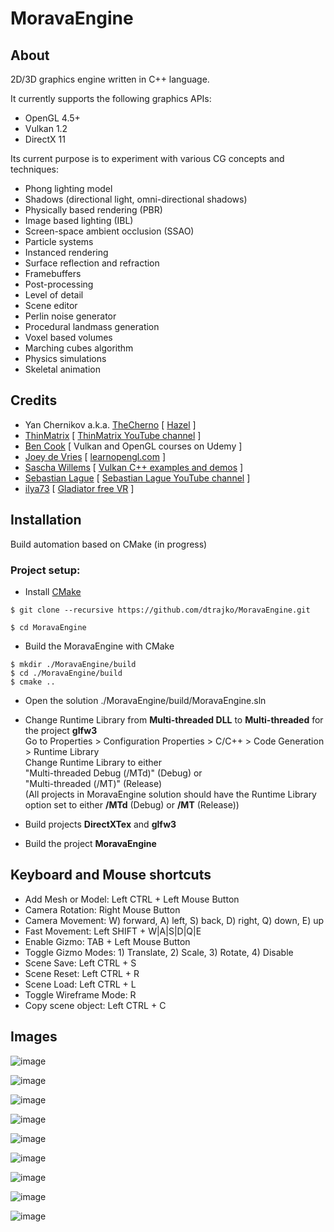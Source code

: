 # MoravaEngine

## About
2D/3D graphics engine written in C++ language.

It currently supports the following graphics APIs:

- OpenGL 4.5+
- Vulkan 1.2
- DirectX 11

Its current purpose is to experiment with various CG concepts and techniques:

* Phong lighting model
* Shadows (directional light, omni-directional shadows)
* Physically based rendering (PBR)
* Image based lighting (IBL)
* Screen-space ambient occlusion (SSAO)
* Particle systems
* Instanced rendering
* Surface reflection and refraction
* Framebuffers
* Post-processing
* Level of detail
* Scene editor
* Perlin noise generator
* Procedural landmass generation
* Voxel based volumes
* Marching cubes algorithm
* Physics simulations
* Skeletal animation

## Credits
* Yan Chernikov a.k.a. <a href="https://twitter.com/thecherno" target="_blank">TheCherno</a> [ <a href="https://github.com/TheCherno/Hazel" target="_blank">Hazel</a> ]
* <a href="https://twitter.com/ThinMatrix/" target="_blank">ThinMatrix</a> [ <a href="https://www.youtube.com/user/ThinMatrix" target="_blank">ThinMatrix YouTube channel</a> ]
* <a href="https://www.udemy.com/user/ben-cook-19/" target="_blank">Ben Cook</a> [ Vulkan and OpenGL courses on Udemy ]
* <a href="https://twitter.com/JoeyDeVriez" target="_blank">Joey de Vries</a> [ <a href="https://learnopengl.com/" target="_blank">learnopengl.com</a> ]
* <a href="https://twitter.com/SaschaWillems2" target="_blank">Sascha Willems</a> [ <a href="https://github.com/SaschaWillems/Vulkan" target="_blank">Vulkan C++ examples and demos</a> ]
* <a href="https://twitter.com/sebastianlague" target="_blank">Sebastian Lague</a> [ <a href="https://www.youtube.com/c/SebastianLague" target="_blank">Sebastian Lague YouTube channel</a> ]
* <a href="https://www.cgtrader.com/ilya73" target="_blank">ilya73</a> [ <a href="https://www.cgtrader.com/free-3d-models/character/man/gladiator-7ac625db-88c2-46ed-a2f1-182fd1f79739" target="_blank">Gladiator free VR</a> ]

<!-- Installation & setup -->

## Installation
Build automation based on CMake (in progress)

### Project setup:

* Install <a href="[https://twitter.com/ThinMatrix/](https://cmake.org/download/)" target="_blank">CMake</a>

```
$ git clone --recursive https://github.com/dtrajko/MoravaEngine.git
```
```
$ cd MoravaEngine
```
* Build the MoravaEngine with CMake
```
$ mkdir ./MoravaEngine/build
$ cd ./MoravaEngine/build
$ cmake ..
```
* Open the solution ./MoravaEngine/build/MoravaEngine.sln

* Change Runtime Library from **Multi-threaded DLL** to **Multi-threaded** for the project **glfw3**  
Go to Properties > Configuration Properties > C/C++ > Code Generation > Runtime Library  
Change Runtime Library to either  
"Multi-threaded Debug (/MTd)" (Debug) or  
"Multi-threaded (/MT)" (Release)  
(All projects in MoravaEngine solution should have the Runtime Library option set to either **/MTd** (Debug) or **/MT** (Release))

* Build projects **DirectXTex** and **glfw3**

* Build the project **MoravaEngine**  


<!--

* Open solution vendor/DirectXTex/DirectXTex.sln in Visual Studio.
- For projects DirectXTex, texassemble, texconv, texdiag
set Properties > Configuration Properties > C/C++ > Code Generation > Runtime Library
  Debug: Multi-threaded Debug (/MTd)
  Release: Multi-threaded (/MT)
- Build projects DirectXTex, texassemble, texconv, texdiag.


* Open solution vendor/cross-platform/glfw/GLFW.sln in Visual Studio.
- For project glfw
set Properties > Configuration Properties > C/C++ > Code Generation > Runtime Library
  Debug: Multi-threaded Debug (/MTd)
  Release: Multi-threaded (/MT)
- Build project glfw

* Build assimp with CMake
```
$ cd ./vendor/cross-platform/assimp
$ cmake .
```
* Install GLFW
```
$ cd ./vendor/cross-platform/glfw
$ cmake .
$ cmake --build .
```
* Build shaderc - use python to run
```
$ python ./vendor/cross-platform/shaderc/utils/git-sync-deps
```
* Build shaderc with CMake
```
$ cd ./vendor/cross-platform/shaderc
$ cmake .
```
* Open solution vendor/cross-platform/shaderc/shaderc.sln and build it in Visual Studio.
```
$ cd ./vendor/DirectXTex
$ cmake .
```
* Build yaml-cpp project in MoravaEngine solution in Visual Studio.
* Build all spirv-cross-* projects in MoravaEngine solution in Visual Studio.
* Build BulletCollision project in MoravaEngine solution in Visual Studio.
* Build LinearMath project in MoravaEngine solution in Visual Studio.
* Build BulletDynamics project in MoravaEngine solution in Visual Studio.
-->

<!-- Help section -->

## Keyboard and Mouse shortcuts

* Add Mesh or Model: Left CTRL + Left Mouse Button  
* Camera Rotation: Right Mouse Button  
* Camera Movement: W) forward, A) left, S) back, D) right, Q) down, E) up  
* Fast Movement: Left SHIFT + W|A|S|D|Q|E  
* Enable Gizmo: TAB + Left Mouse Button  
* Toggle Gizmo Modes: 1) Translate, 2) Scale, 3) Rotate, 4) Disable  
* Scene Save: Left CTRL + S  
* Scene Reset: Left CTRL + R  
* Scene Load: Left CTRL + L  
* Toggle Wireframe Mode: R  
* Copy scene object: Left CTRL + C  

<!-- Gallery (images) section -->

## Images

![image](https://raw.githubusercontent.com/dtrajko/MoravaEngine/master/MoravaEngine/Screenshots/2021-09-15_04-36-54.jpg)

![image](https://raw.githubusercontent.com/dtrajko/MoravaEngine/master/MoravaEngine/Screenshots/2021-03-23_07-35-56.jpg)

![image](https://raw.githubusercontent.com/dtrajko/MoravaEngine/master/MoravaEngine/Screenshots/2020-10-14_16-14-02.jpg)

![image](https://raw.githubusercontent.com/dtrajko/MoravaEngine/master/MoravaEngine/Screenshots/2020-10-14_16-23-01.jpg)

![image](https://raw.githubusercontent.com/dtrajko/MoravaEngine/master/MoravaEngine/Screenshots/2020-09-21_03-46-55.jpg)

![image](https://raw.githubusercontent.com/dtrajko/MoravaEngine/master/MoravaEngine/Screenshots/2020-03-19-2106.jpg)

![image](https://raw.githubusercontent.com/dtrajko/MoravaEngine/master/MoravaEngine/Screenshots/2020-03-18-0101.jpg)

![image](https://raw.githubusercontent.com/dtrajko/MoravaEngine/master/MoravaEngine/Screenshots/2020-08-12_16-53-48.png)

![image](https://raw.githubusercontent.com/dtrajko/MoravaEngine/master/MoravaEngine/Screenshots/2020-07-08_0158.jpg)
